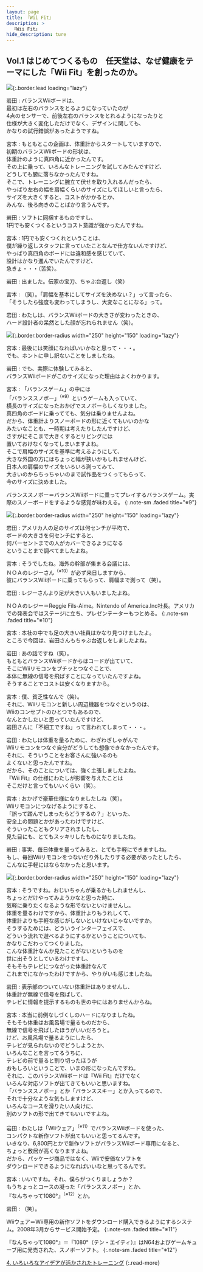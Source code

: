 ```yaml
---
layout: page
title: 『Wii Fit』
description: >
  『Wii Fit』
hide_description: ture
---
```


## Vol.1 はじめてつくるもの　任天堂は、なぜ健康をテーマにした「Wii Fit」を創ったのか。

![](/interviews/jp/wii/rfnj/vol1/img/mainvisual.jpg){:.border.lead loading="lazy"}

岩田
: バランスWiiボードは、<br>最初は左右のバランスをとるようになっていたのが<br>4点のセンサーで、前後左右のバランスをとれるようになったりと<br>仕様が大きく変化しただけでなく、デザインに関しても、<br>かなりの試行錯誤があったようですね。

宮本
: もともとこの企画は、体重計からスタートしていますので、<br>初期のバランスWiiボードの形状は、<br>体重計のように真四角に近かったんです。<br>その上に乗って、いろんなトレーニングを試してみたんですけど、<br>どうしても腑に落ちなかったんですね。<br>そこで、トレーニングに腕立て伏せを取り入れるんだったら、<br>やっぱり左右の幅を肩幅くらいのサイズにしてほしいと言ったら、<br>サイズを大きくすると、コストがかかるとか、<br>みんな、後ろ向きのことばかり言うんです。

岩田
: ソフトに同梱するものですし、<br>1円でも安くつくるというコスト意識が強かったんですね。

宮本
: 1円でも安くつくれということは、<br>僕が繰り返しスタッフに言っていたことなんで仕方ないんですけど、<br>やっぱり真四角のボードには違和感を感じていて、<br>設計はかなり進んでいたんですけど、<br>急きょ・・・（苦笑）。

岩田
: 出ました。伝家の宝刀、ちゃぶ台返し（笑）

宮本
: （笑）。「肩幅を基本にしてサイズを決めない？」って言ったら、<br>「そうしたら強度も変わってしまうし、大変なことになる」って。

岩田
: わたしは、バランスWiiボードの大きさが変わったときの、<br>ハード設計者の呆然とした顔が忘れられません（笑）。

![](/interviews/jp/wii/rfnj/vol1/img/photo8.jpg){:.border.border-radius width="250" height="150" loading="lazy"}

宮本
: 最後には笑顔になればいいかなと思って・・・。<br>でも、ホントに申し訳ないことをしましたね。

岩田
: でも、実際に体験してみると、<br>バランスWiiボードがこのサイズになった理由はよくわかります。

宮本
: 「バランスゲーム」の中には<br>「バランススノボー」<sup>（※9）</sup>というゲームも入っていて、<br>横長のサイズになったおかげでスノボーらしくなりました。<br>真四角のボードに乗ってても、気分は乗りませんよね。<br>だから、体重計よりスノーボードの形に近くてもいいのかな<br>みたいなことも、一時期は考えたりしたんですけど、<br>さすがにそこまで大きくするとリビングには<br>置いておけなくなってしまいますよね。<br>そこで肩幅のサイズを基準に考えるようにして、<br>大きな外国の方にはちょっと幅が狭いかもしれませんけど、<br>日本人の肩幅のサイズをいろいろ測ってみて、<br>大きいのからちっちゃいのまで試作品をつくってもらって、<br>今のサイズに決めました。

バランススノボー＝バランスWiiボードに乗ってプレイするバランスゲーム。実際のスノーボードをするような感覚が味わえる。
{:.note-sm .faded title="※9"}

![](/interviews/jp/wii/rfnj/vol1/img/photo7.jpg){:.border.border-radius width="250" height="150" loading="lazy"}

岩田
: アメリカ人の足のサイズは何センチが平均で、<br>ボードの大きさを何センチにすると、<br>何パーセントまでの人がカバーできるようになる<br>ということまで調べてましたよね。

宮本
: そうでしたね。海外の幹部が集まる会議には、<br>ＮＯＡのレジーさん<sup>（※10）</sup>が必ず来日しますから、<br>彼にバランスWiiボードに乗ってもらって、肩幅まで測って（笑）。

岩田
: レジーさんより足が大きい人もいましたよね。

ＮＯＡのレジー＝Reggie Fils-Aime。Nintendo of America.Inc社長。アメリカでの発表会ではステージに立ち、プレゼンテーターもつとめる。
{:.note-sm .faded title="※10"}

宮本
: 本社の中でも足の大きい社員はかなり見つけましたよ。<br>ところで今回は、岩田さんもちゃぶ台返しをしましたよね。

岩田
: あの話ですね（笑）。<br>もともとバランスWiiボードからはコードが出ていて、<br>そこにWiiリモコンをプチッとつなぐことで、<br>本体に無線の信号を飛ばすことになっていたんですよね。<br>そうすることでコストは安くなりますから。

宮本
: 僕、貧乏性なんで（笑）。<br>それに、Wiiリモコンと新しい周辺機器をつなぐというのは、<br>Wiiのコンセプトのひとつでもあるので、<br>なんとかしたいと思っていたんですけど、<br>岩田さんに「不細工ですね」って言われてしまって・・・。

岩田
: わたしは体重を量るために、わざわざしゃがんで<br>Wiiリモコンをつなぐ自分がどうしても想像できなかったんです。<br>それに、そういうことをお客さんに強いるのも<br>よくないと思ったんですね。<br>だから、そのことについては、強く主張しましたよね。<br>『Wii Fit』の仕様にわたしが影響を与えたことは<br>そこだけと言ってもいいくらい（笑）。

宮本
: おかげで豪華仕様になりましたしね（笑）。<br>Wiiリモコンにつなげるようにすると、<br>「誤って踏んでしまったらどうするの？」といった、<br>安全上の問題とかがあったわけですけど、<br>そういったこともクリアされましたし、<br>見た目にも、とてもスッキリしたものになりましたね。

岩田
: 事実、毎日体重を量ってみると、とても手軽にできますしね。<br>もし、毎回Wiiリモコンをつないだり外したりする必要があったとしたら、<br>こんなに手軽にはならなかったと思います。

![](/interviews/jp/wii/rfnj/vol1/img/photo9.jpg){:.border.border-radius width="250" height="150" loading="lazy"}

宮本
: そうですね。おじいちゃんが乗るかもしれませんし、<br>ちょっとだけやってみようかなと思った時に、<br>気軽に乗りたくなるような形でないといけませんし。<br>体重を量るわけですから、体重計よりもうれしくて、<br>体重計よりも手軽な感じがしないといけないじゃないですか。<br>そうするためには、どういうインターフェイスで、<br>どういう流れで遊べるようにするかということについても、<br>かなりこだわってつくりました。<br>こんな体重計なんか見たことがないというものを<br>世に出そうとしているわけですし、<br>そもそもテレビにつながった体重計なんて<br>これまでになかったわけですから、やりがいも感じましたね。

岩田
: 表示部のついていない体重計はありませんし、<br>体重計が無線で信号を飛ばして、<br>テレビに情報を提示するものも世の中にはありませんからね。

宮本
: 本当に前例なしづくしのハードになりましたね。<br>そもそも体重はお風呂場で量るものだから、<br>無線で信号を飛ばしたほうがいいだろうと。<br>けど、お風呂場で量るようにしたら、<br>テレビが見られないのでどうしようとか、<br>いろんなことを言ってるうちに、<br>テレビの前で量ると割り切ったほうが<br>おもしろいということで、いまの形になったんですね。<br>それに、このバランスWiiボードは『Wii Fit』だけでなく<br>いろんな対応ソフトが出てきてもいいと思いますね。<br>「バランススノボー」とか「バランススキー」とか入ってるので、<br>それで十分なような気もしますけど、<br>いろんなコースを滑りたい人向けに、<br>別のソフトの形で出てきてもいいですよね。

岩田
: わたしは「Wiiウェア」<sup>（※11）</sup>でバランスWiiボードを使った、<br>コンパクトな新作ソフトが出てもいいと思ってるんです。<br>いきなり、6,800円とかで新作ソフトがバランスWiiボード専用になると、<br>ちょっと敷居が高くなりますよね。<br>だから、パッケージ商品ではなく、Wiiで安価なソフトを<br>ダウンロードできるようになればいいなと思ってるんです。

宮本
: いいですね。それ、僕らがつくりましょうか？<br>もうちょっとコースの凝った「バランススノボー」とか、<br>『なんちゃって1080°』<sup>（※12）</sup>とか。

岩田
: （笑）。

Wiiウェア＝Wii専用の新作ソフトをダウンロード購入できるようにするシステム。2008年3月からサービス開始予定。
{:.note-sm .faded title="※11"}

『なんちゃって1080°』＝『1080°（テン・エイティ）』はN64およびゲームキューブ用に発売された、スノボーソフト。
{:.note-sm .faded title="※12"}

[4. いろいろなアイデアが活かされたトレーニング](4.md)
{:.read-more}

